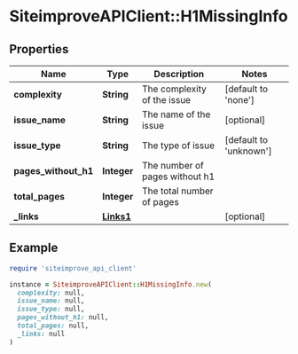# SiteimproveAPIClient::H1MissingInfo

## Properties

| Name | Type | Description | Notes |
| ---- | ---- | ----------- | ----- |
| **complexity** | **String** | The complexity of the issue | [default to &#39;none&#39;] |
| **issue_name** | **String** | The name of the issue | [optional] |
| **issue_type** | **String** | The type of issue | [default to &#39;unknown&#39;] |
| **pages_without_h1** | **Integer** | The number of pages without h1 |  |
| **total_pages** | **Integer** | The total number of pages |  |
| **_links** | [**Links1**](Links1.md) |  | [optional] |

## Example

```ruby
require 'siteimprove_api_client'

instance = SiteimproveAPIClient::H1MissingInfo.new(
  complexity: null,
  issue_name: null,
  issue_type: null,
  pages_without_h1: null,
  total_pages: null,
  _links: null
)
```

